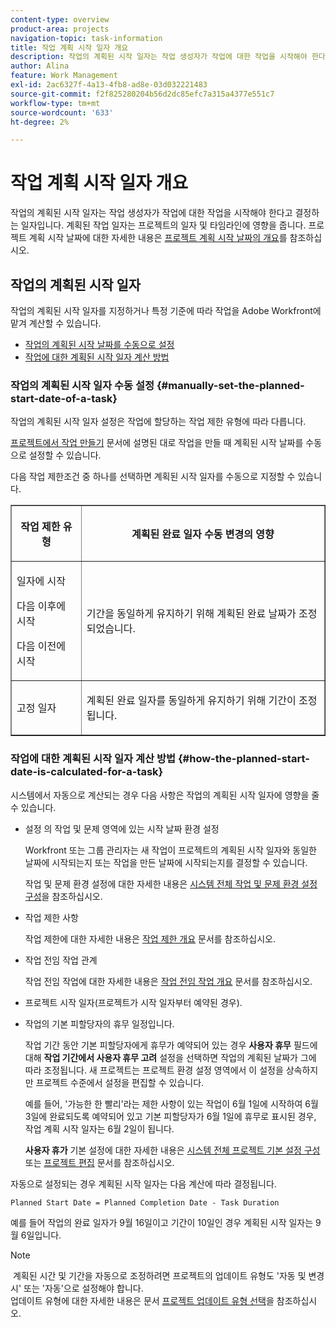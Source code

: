 ```yaml
---
content-type: overview
product-area: projects
navigation-topic: task-information
title: 작업 계획 시작 일자 개요
description: 작업의 계획된 시작 일자는 작업 생성자가 작업에 대한 작업을 시작해야 한다고 결정하는 일자입니다. 계획된 작업 일자는 프로젝트의 일자 및 타임라인에 영향을 줍니다. 프로젝트 계획 시작 일자에 대한 자세한 내용은 프로젝트 계획 시작 일자 개요를 참조하십시오.
author: Alina
feature: Work Management
exl-id: 2ac6327f-4a13-4fb8-ad8e-03d032221483
source-git-commit: f2f825280204b56d2dc85efc7a315a4377e551c7
workflow-type: tm+mt
source-wordcount: '633'
ht-degree: 2%

---
```


# 작업 계획 시작 일자 개요

작업의 계획된 시작 일자는 작업 생성자가 작업에 대한 작업을 시작해야 한다고 결정하는 일자입니다. 계획된 작업 일자는 프로젝트의 일자 및 타임라인에 영향을 줍니다. 프로젝트 계획 시작 날짜에 대한 자세한 내용은 [프로젝트 계획 시작 날짜의 개요](../../../manage-work/projects/planning-a-project/project-planned-start-date.md)를 참조하십시오.

## 작업의 계획된 시작 일자

작업의 계획된 시작 일자를 지정하거나 특정 기준에 따라 작업을 Adobe Workfront에 맡겨 계산할 수 있습니다. 

* [작업의 계획된 시작 날짜를 수동으로 설정](#manually-set-the-planned-start-date-of-a-task)
* [작업에 대한 계획된 시작 일자 계산 방법](#how-the-planned-start-date-is-calculated-for-a-task)

### 작업의 계획된 시작 일자 수동 설정 {#manually-set-the-planned-start-date-of-a-task}

작업의 계획된 시작 일자 설정은 작업에 할당하는 작업 제한 유형에 따라 다릅니다. 

[프로젝트에서 작업 만들기](../../../manage-work/tasks/create-tasks/create-tasks-in-project.md) 문서에 설명된 대로 작업을 만들 때 계획된 시작 날짜를 수동으로 설정할 수 있습니다.

다음 작업 제한조건 중 하나를 선택하면 계획된 시작 일자를 수동으로 지정할 수 있습니다. 

<table border="1" cellspacing="15" cellpadding="1"> 
 <col> 
 <col> 
 <thead> 
  <tr> 
   <th> <p><strong>작업 제한 유형</strong> </p> </th> 
   <th> <p><strong>계획된 완료 일자 수동 변경의 영향</strong> </p> </th> 
  </tr> 
 </thead> 
 <tbody> 
  <tr> 
   <td> <p>일자에 시작</p> <p>다음 이후에 시작</p> <p>다음 이전에 시작</p> </td> 
   <td> <p><span class="s1">기간을 동일하게 유지하기 위해 계획된 완료 날짜가 조정되었습니다.</span> </p> </td> 
  </tr> 
  <tr> 
   <td> <p>고정 일자</p> </td> 
   <td> <p>계획된 완료 일자를 동일하게 유지하기 위해 기간이 조정됩니다.</p> </td> 
  </tr> 
 </tbody> 
</table>

### 작업에 대한 계획된 시작 일자 계산 방법 {#how-the-planned-start-date-is-calculated-for-a-task}

시스템에서 자동으로 계산되는 경우 다음 사항은 작업의 계획된 시작 일자에 영향을 줄 수 있습니다.

* 설정 의 작업 및 문제 영역에 있는 시작 날짜 환경 설정

  Workfront 또는 그룹 관리자는 새 작업이 프로젝트의 계획된 시작 일자와 동일한 날짜에 시작되는지 또는 작업을 만든 날짜에 시작되는지를 결정할 수 있습니다.

  작업 및 문제 환경 설정에 대한 자세한 내용은 [시스템 전체 작업 및 문제 환경 설정 구성](../../../administration-and-setup/set-up-workfront/configure-system-defaults/set-task-issue-preferences.md)을 참조하십시오.

* 작업 제한 사항

  작업 제한에 대한 자세한 내용은 [작업 제한 개요](../../../manage-work/tasks/task-constraints/task-constraint-overview.md) 문서를 참조하십시오.

* 작업 전임 작업 관계

  작업 전임 작업에 대한 자세한 내용은 [작업 전임 작업 개요](../../../manage-work/tasks/use-prdcssrs/predecessors-overview.md) 문서를 참조하십시오.

* 프로젝트 시작 일자(프로젝트가 시작 일자부터 예약된 경우).
* 작업의 기본 피할당자의 휴무 일정입니다.

  작업 기간 동안 기본 피할당자에게 휴무가 예약되어 있는 경우 **사용자 휴무** 필드에 대해 **작업 기간에서 사용자 휴무 고려** 설정을 선택하면 작업의 계획된 날짜가 그에 따라 조정됩니다. 새 프로젝트는 프로젝트 환경 설정 영역에서 이 설정을 상속하지만 프로젝트 수준에서 설정을 편집할 수 있습니다.

  예를 들어, &#39;가능한 한 빨리&#39;라는 제한 사항이 있는 작업이 6월 1일에 시작하여 6월 3일에 완료되도록 예약되어 있고 기본 피할당자가 6월 1일에 휴무로 표시된 경우, 작업 계획 시작 일자는 6월 2일이 됩니다.

  **사용자 휴가** 기본 설정에 대한 자세한 내용은 [시스템 전체 프로젝트 기본 설정 구성](../../../administration-and-setup/set-up-workfront/configure-system-defaults/set-project-preferences.md) 또는 [프로젝트 편집](../../../manage-work/projects/manage-projects/edit-projects.md) 문서를 참조하십시오.

자동으로 설정되는 경우 계획된 시작 일자는 다음 계산에 따라 결정됩니다. 

```
Planned Start Date = Planned Completion Date - Task Duration
```

예를 들어 작업의 완료 일자가 9월 16일이고 기간이 10일인 경우 계획된 시작 일자는 9월 6일입니다.

>[!NOTE]
>
> 계획된 시간 및 기간을 자동으로 조정하려면 프로젝트의 업데이트 유형도 &#39;자동 및 변경 시&#39; 또는 &#39;자동&#39;으로 설정해야 합니다.\
>업데이트 유형에 대한 자세한 내용은 문서 [프로젝트 업데이트 유형 선택](../../../manage-work/projects/manage-projects/select-project-update-type.md)을 참조하십시오.
